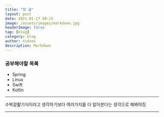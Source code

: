 ```yaml
---
title: "첫 글"
layout: post
date: 2021-01-17 00:15
image: /assets/images/markdown.jpg
headerImage: false
tag: [blog]
category: blog
author: nidoos
description: Markdown
---
```


### 공부해야할 목록
- Spring
- Linux
- Swift
- Kotlin

---
수박겉핥기식이라고 생각하기보다 여러가지를 다 알아본다는 생각으로 해봐야징

---

[1]: https://daringfireball.net/projects/markdown/
[2]: https://www.fileformat.info/info/unicode/char/2163/index.htm
[3]: https://www.markitdown.net/
[4]: https://daringfireball.net/projects/markdown/basics
[5]: https://daringfireball.net/projects/markdown/syntax
[6]: https://kune.fr/wp-content/uploads/2013/10/ghost-blog.jpg
